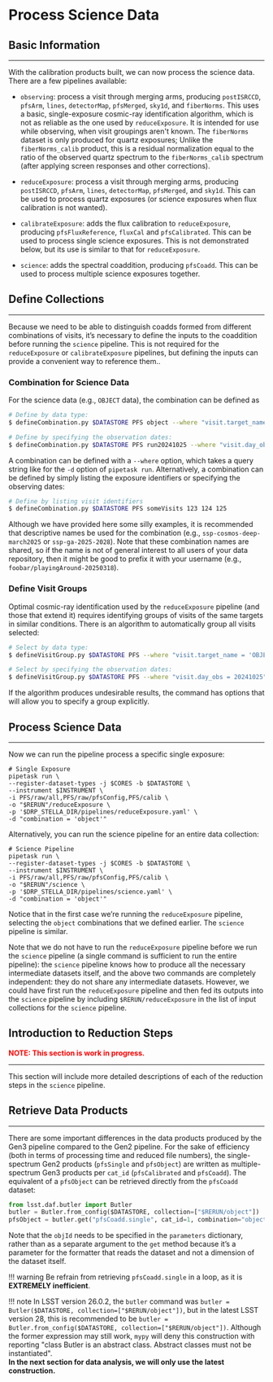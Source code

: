 # Process Science Data

## Basic Information

---

With the calibration products built, we can now process the science data. There are a few pipelines available:

- `observing`: process a visit through merging arms, producing `postISRCCD`, `pfsArm`, `lines`, `detectorMap`, `pfsMerged`, `sky1d`, and `fiberNorms`.
This uses a basic, single-exposure cosmic-ray identification algorithm, which is not as reliable as the one used by `reduceExposure`. It is intended for use while observing, when visit groupings aren't known.
The `fiberNorms` dataset is only produced for quartz exposures; Unlike the `fiberNorms_calib` product, this is a residual normalization equal to the ratio of the observed quartz spectrum to the `fiberNorms_calib` spectrum (after applying screen responses and other corrections).

- `reduceExposure`: process a visit through merging arms, producing `postISRCCD`, `pfsArm`, `lines`, `detectorMap`, `pfsMerged`, and `sky1d`.
This can be used to process quartz exposures (or science exposures when flux calibration is not wanted).

- `calibrateExposure`: adds the flux calibration to `reduceExposure`, producing `pfsFluxReference`, `fluxCal` and `pfsCalibrated`. 
This can be used to process single science exposures. This is not demonstrated below, but its use is similar to that for `reduceExposure`.

- `science`: adds the spectral coaddition, producing `pfsCoadd`. 
This can be used to process multiple science exposures together.


## Define Collections

---

Because we need to be able to distinguish coadds formed from different combinations of visits, it’s necessary to define the inputs to the coaddition before running the `science` pipeline. 
This is not required for the `reduceExposure` or `calibrateExposure` pipelines, but defining the inputs can provide a convenient way to reference them.. 

### Combination for Science Data

For the science data (e.g., `OBJECT` data), the combination can be defined as

``` bash
# Define by data type:
$ defineCombination.py $DATASTORE PFS object --where "visit.target_name = 'OBJECT'"

# Define by specifying the observation dates:
$ defineCombination.py $DATASTORE PFS run20241025 --where "visit.day_obs = 20241025"
```

A combination can be defined with a `--where` option, which takes a query string like for the `-d` option of `pipetask run`. 
Alternatively, a combination can be defined by simply listing the exposure identifiers or specifying the observing dates:

``` bash
# Define by listing visit identifiers
$ defineCombination.py $DATASTORE PFS someVisits 123 124 125
```

Although we have provided here some silly examples, it is recommended that descriptive names be used for the combination (e.g., `ssp-cosmos-deep-march2025` or `ssp-ga-2025-2028`). Note that these combination names are shared, so if the name is not of general interest to all users of your data repository, then it might be good to prefix it with your username (e.g., `foobar/playingAround-20250318`).


### Define Visit Groups

Optimal cosmic-ray identification used by the `reduceExposure` pipeline (and those that extend it) requires identifying groups of visits of the same targets in similar conditions.
There is an algorithm to automatically group all visits selected:

``` bash
# Select by data type:
$ defineVisitGroup.py $DATASTORE PFS --where "visit.target_name = 'OBJECT'"

# Select by specifying the observation dates:
$ defineVisitGroup.py $DATASTORE PFS --where "visit.day_obs = 20241025"
```

If the algorithm produces undesirable results, the command has options that will allow you to specify a group explicitly.


## Process Science Data

---

Now we can run the pipeline process a specific single exposure:
```
# Single Exposure
pipetask run \
--register-dataset-types -j $CORES -b $DATASTORE \
--instrument $INSTRUMENT \
-i PFS/raw/all,PFS/raw/pfsConfig,PFS/calib \
-o "$RERUN"/reduceExposure \
-p '$DRP_STELLA_DIR/pipelines/reduceExposure.yaml' \
-d "combination = 'object'"
```

Alternatively, you can run the science pipeline for an entire data collection:

```
# Science Pipeline
pipetask run \
--register-dataset-types -j $CORES -b $DATASTORE \
--instrument $INSTRUMENT \
-i PFS/raw/all,PFS/raw/pfsConfig,PFS/calib \
-o "$RERUN"/science \
-p '$DRP_STELLA_DIR/pipelines/science.yaml' \
-d "combination = 'object'"
```

Notice that in the first case we’re running the `reduceExposure` pipeline, selecting the `object` combinations that we defined earlier. The `science` pipeline is similar.

Note that we do not have to run the `reduceExposure` pipeline before we run the `science` pipeline (a single command is sufficient to run the entire pipeline): the `science` pipeline knows how to produce all the necessary intermediate datasets itself, and the above two commands are completely independent: they do not share any intermediate datasets. 
However, we could have first run the `reduceExposure` pipeline and then fed its outputs into the `science` pipeline by including `$RERUN/reduceExposure` in the list of input collections for the `science` pipeline.

## Introduction to Reduction Steps

<span style="color:red">**NOTE: This section is work in progress.**</span>

---

This section will include more detailed descriptions of each of the reduction steps in the `science` pipeline.

## Retrieve Data Products

---

There are some important differences in the data products produced by the Gen3 pipeline compared to the Gen2 pipeline. For the sake of efficiency (both in terms of processing time and reduced file numbers), the single-spectrum Gen2 products (`pfsSingle` and `pfsObject`) are written as multiple-spectrum Gen3 products per `cat_id` (`pfsCalibrated` and `pfsCoadd`). The equivalent of a `pfsObject` can be retrieved directly from the `pfsCoadd` dataset:

``` python
from lsst.daf.butler import Butler
butler = Butler.from_config($DATASTORE, collection=["$RERUN/object"])
pfsObject = butler.get("pfsCoadd.single", cat_id=1, combination="object", parameters=dict(objId=55))
```
Note that the `objId` needs to be specified in the `parameters` dictionary, rather than as a separate argument to the `get` method because it’s a parameter for the formatter that reads the dataset and not a dimension of the dataset itself.

!!! warning 
        Be refrain from retrieving `pfsCoadd.single` in a loop, as it is **EXTREMELY inefficient**.

!!! note
        In LSST version 26.0.2, the `butler` command was `butler = Butler($DATASTORE, collection=["$RERUN/object"])`, but in the latest LSST version 28, this is recommended to be `butler = Butler.from_config($DATASTORE, collection=["$RERUN/object"])`. Although the former expression may still work, `mypy` will deny this construction with reporting "class Butler is an abstract class. Abstract classes must not be instantiated". <br> **In the next section for data analysis, we will only use the latest construction.**
